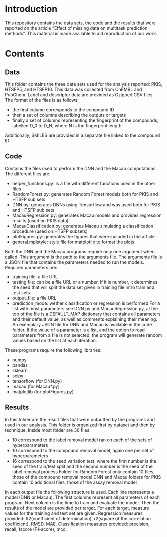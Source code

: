 # Introduction

This repository contains the data sets, the code and the results that were reported on the article "Effect of missing data on multitask prediction methods".
This material is made available to aid reproduction of our work.

# Contents

## Data

This folder contains the three data sets used for the analysis reported: PKIS, HTSFP5, and HTSFP10.
This data was collected from ChEMBL and PubChem.
Label and descriptor data are provided as Gzipped CSV files.
The format of the files is as follows:
- the first column corresponds to the compound ID
- then a set of columns describing the outputs or targets
- finally a set of columns representing the fingerprint of the compounds, labelled D_0 to D_N, where N is the fingerprint length 

Additionally, SMILES are provided in a separate file linked to the compound ID.

## Code

Contains the files used to perform the DNN and the Macau computations.
The different files are:
- helper_functions.py: is a file with different functions used in the other files
- RandomForest.py: generates Random Forest models both for PKIS and HTSFP sub sets
- DNN.py: generates DNNs using Tensorflow and was used both for PKIS and HTSFP sub sets
- MacauRegression.py: generates Macau models and provides regression results (used on PKIS data)
- MacauClassification.py: generates Macau simulating a classification procedure (used on HTSFP subsets)
- plotFigures.py: generates the figures that were included in the article
- general.mplstyle: style file for matplotlib to format the plots

Both the DNN and the Macau programs require only one argument when called.
This argument is the path to the arguments file.
The arguments file is a JSON file that contains the parameters needed to run the models.
Required parameters are:
- training file: a file URL
- testing file: can be a file URL or a number. If it is number, it determines the seed that will split the data set given in training file intro train and test sets.
- output_file: a file URL
- prediction_mode: wether classification or regression is performed
For a list with most parameters see DNN.py and MacauRegression.py, at the top of the file is a DEFAULT_MAP dictionary that contains all parameters and their default value, as well as comments explaining their meaning.
An exemplary JSON file for DNN and Macau is available in the code folder.
If the value of a parameter is a list, and the option to read parameters from a file is not selected, the program will generate random values based on the list at each iteration.

These programs require the following libraries:
- numpy
- pandas
- sklearn
- scipy
- tensorflow (for DNN.py)
- macau (for Macau*.py)
- matplotlib (for plotFigures.py)

## Results

In this folder are the result files that were outputted by the programs and used in our analysis.
This folder is organized first by dataset and then by technique.
Inside most folder are 36 files:
- 10 correspond to the label removal model ran on each of the sets of hyperparameters
- 10 correspond to the compound removal model, again one per set of hyperparameters
- 16 correspond to the seed variation test, where the first number is the seed of the train/test split and the second number is the seed of the label removal process
Folder for Random Forest only contain 10 files, those of the compound removal model
DNN and Macau folders for PKIS contain 10 additional files, those of the assay removal model

In each output file the following structure is used.
Each line represents a model (DNN or Macau).
The first columns represent all parameters of each program.
Next column is the time to train and evaluate the model.
Then the results of the model are provided per target.
For each target, measure values for the training and test set are given.
Regression measures provided: R2(coefficient of determination), r2(square of the correlation coefficient), RMSD, MAE.
Classification measures provided: precision, recall, fscore (F1-score), mcc.








